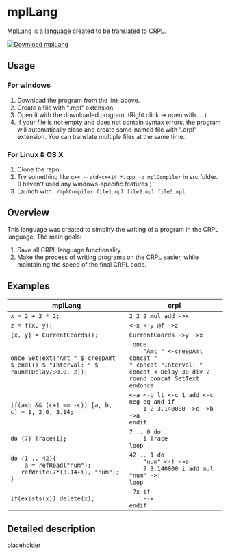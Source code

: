 # mplLang
MplLang is a language created to be translated to [CRPL](https://knucklecracker.com/wiki/doku.php?id=crpl:overview).

[![Download mplLang](https://a.fsdn.com/con/app/sf-download-button)](https://sourceforge.net/projects/mpllang/files/latest/download)

## Usage
### For windows
1. Download the program from the link above.
2. Create a file with ".mpl" extension.
3. Open it with the downloaded program. (Right click -> open with ... )
4. If your file is not empty and does not contain syntax errors, the program will automatically close and create same-named file with ".crpl" extension.
You can translate multiple files at the same time.

### For Linux & OS X
1. Clone the repo.
2. Try something like `g++ --std=c++14 *.cpp -o mplCompiler` in src folder. (I haven't used any windows-specific features.)
3. Launch with `./mplCompiler file1.mpl file2.mpl file3.mpl`

## Overview
This language was created to simplify the writing of a program in the CRPL language.
The main goals:
1. Save all CRPL language functionality.
2. Make the process of writing programs on the CRPL easier, while maintaining the speed of the final CRPL code.

## Examples

| mplLang | crpl |
| - | - |
| ```x = 2 + 2 * 2;``` | ```2 2 2 mul add ->x``` |
| ```z = f(x, y);``` | ```<-x <-y @f ->z``` |
| ```[x, y] = CurrentCoords();``` | ```CurrentCoords ->y ->x``` |
| ```once SetText("Amt " $ creepAmt $ endl() $ "Interval: " $ round(Delay/30.0, 2));``` | ``` once```<br>```    "Amt " <-creepAmt concat "```<br>```" concat "Interval: " concat <-Delay 30 div 2 round concat SetText```<br>```endonce``` |
| ```if(a<b && (c+1 == -c)) [a, b, c] = 1, 2.0, 3.14; ``` | ```<-a <-b lt <-c 1 add <-c neg eq and if```<br>```    1 2 3.140000 ->c ->b ->a```<br>```endif``` |
| ```do (7) Trace(i);``` | ```7 .. 0 do```<br>```    i Trace```<br>```loop``` |
| ```do (1 .. 42){```<br>```	a = refRead("num");```<br>```	refWrite(7*(3.14+i), "num");```<br>```}``` | ```42 .. 1 do```<br>```    "num" <-! ->a```<br>```    7 3.140000 i add mul "num" ->!```<br>```loop``` |
| ```if(exists(x)) delete(x);``` | ```-?x if```<br>```    --x```<br>```endif``` |

## Detailed description
placeholder
